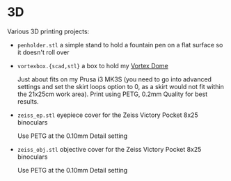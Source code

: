 # 3D
Various 3D printing projects:

* `penholder.stl` a simple stand to hold a fountain pen on a flat surface so it
  doesn't roll over

* `vortexbox.{scad,stl}` a box to hold my [Vortex Dome](https://physicshack.com/product/vortex-dome/)

  Just about fits on my Prusa i3 MK3S (you need to go into advanced settings
  and set the skirt loops option to 0, as a skirt would not fit within the
  21x25cm work area). Print using PETG, 0.2mm Quality for best results.
* `zeiss_ep.stl` eyepiece cover for the Zeiss Victory Pocket 8x25 binoculars

  Use PETG at the 0.10mm Detail setting
* `zeiss_obj.stl` objective cover for the Zeiss Victory Pocket 8x25 binoculars

  Use PETG at the 0.10mm Detail setting
  